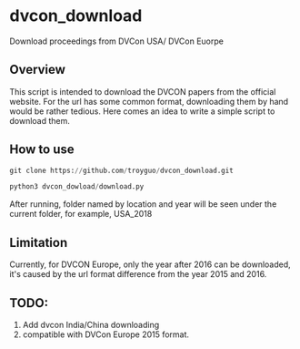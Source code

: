 # dvcon_download 
Download proceedings from DVCon USA/ DVCon Euorpe

## Overview 
This script is intended to download the DVCON papers from the official website. For the url has some common format, downloading them by hand would be rather tedious. Here comes an idea to write a simple script to download them.


## How to use 
```python
git clone https://github.com/troyguo/dvcon_download.git

python3 dvcon_dowload/download.py
```
After running, folder named by location and year will be seen under the current folder, for example, USA_2018


## Limitation 
Currently, for DVCON Europe, only the year after 2016 can be downloaded, it's caused by the url format difference from the year 2015 and 2016.





## TODO:

1. Add dvcon India/China downloading
2. compatible with DVCon Europe 2015 format.

